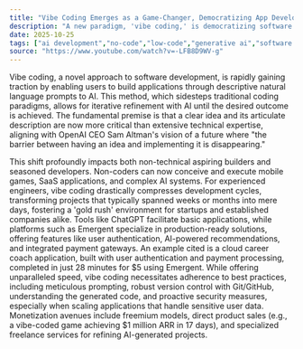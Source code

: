 ```yaml
---
title: "Vibe Coding Emerges as a Game-Changer, Democratizing App Development and Accelerating Timelines"
description: "A new paradigm, 'vibe coding,' is democratizing software creation by shifting focus from technical skills to clear ideas. Learn how AI-driven platforms are enabling rapid development, significantly reducing time and cost."
date: 2025-10-25
tags: ["ai development","no-code","low-code","generative ai","software engineering"]
source: "https://www.youtube.com/watch?v=-LFB8D9WV-g"
---
```

Vibe coding, a novel approach to software development, is rapidly gaining traction by enabling users to build applications through descriptive natural language prompts to AI. This method, which sidesteps traditional coding paradigms, allows for iterative refinement with AI until the desired outcome is achieved. The fundamental premise is that a clear idea and its articulate description are now more critical than extensive technical expertise, aligning with OpenAI CEO Sam Altman's vision of a future where "the barrier between having an idea and implementing it is disappearing."

This shift profoundly impacts both non-technical aspiring builders and seasoned developers. Non-coders can now conceive and execute mobile games, SaaS applications, and complex AI systems. For experienced engineers, vibe coding drastically compresses development cycles, transforming projects that typically spanned weeks or months into mere days, fostering a 'gold rush' environment for startups and established companies alike. Tools like ChatGPT facilitate basic applications, while platforms such as Emergent specialize in production-ready solutions, offering features like user authentication, AI-powered recommendations, and integrated payment gateways. An example cited is a cloud career coach application, built with user authentication and payment processing, completed in just 28 minutes for $5 using Emergent. While offering unparalleled speed, vibe coding necessitates adherence to best practices, including meticulous prompting, robust version control with Git/GitHub, understanding the generated code, and proactive security measures, especially when scaling applications that handle sensitive user data. Monetization avenues include freemium models, direct product sales (e.g., a vibe-coded game achieving $1 million ARR in 17 days), and specialized freelance services for refining AI-generated projects.